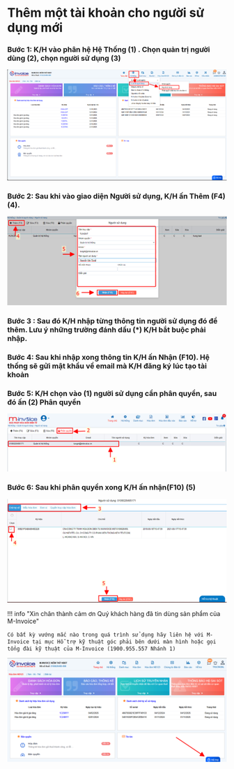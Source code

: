 # **Thêm một tài khoản cho người sử dụng mới**

### Bước 1: K/H vào phân hệ Hệ Thống (1) . Chọn quản trị người dùng (2), chọn người sử dụng (3)

![Hình 1](../../assets/images/invoice1/1.0_addUser_1.png)

### Bước 2: Sau khi vào giao diện Người sử dụng, K/H ấn Thêm (F4) (4).

![Hình 2](../../assets/images/invoice1/1.0_addUser_2.png)

### Bước 3 : Sau đó K/H nhập từng thông tin người sử dụng đó để thêm. Lưu ý những trường đánh dấu (\*) K/H bắt buộc phải nhập.

### Bước 4: Sau khi nhập xong thông tin K/H ấn Nhận (F10). Hệ thống sẽ gửi mật khẩu về email mà K/H đăng ký lúc tạo tài khoản

### Bước 5: K/H chọn vào (1) người sử dụng cần phân quyền, sau đó ấn (2) Phân quyền

![Hình 3](../../assets/images/invoice1/1.0_addUser_3.png)

### Bước 6: Sau khi phân quyền xong K/H ấn nhận(F10) (5)

![Hình 4](../../assets/images/invoice1/1.0_addUser_4.png)

!!! info "Xin chân thành cảm ơn Quý khách hàng đã tin dùng sản phẩm của M-Invoice"

    Có bất kỳ vướng mắc nào trong quá trình sử dụng hãy liên hệ với M-Invoice tại mục Hỗ trợ kỹ thuật góc phải bên dưới màn hình hoặc gọi tổng đài kỹ thuật của M-Invoice (1900.955.557 Nhánh 1)

![Hình 5](../../assets/images/invoice1/1.0_suaTienBangTay_5.png)
